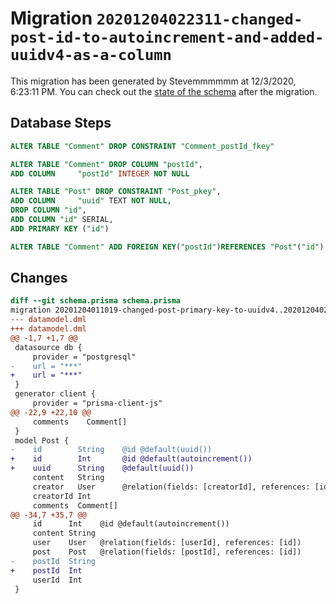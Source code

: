 # Migration `20201204022311-changed-post-id-to-autoincrement-and-added-uuidv4-as-a-column`

This migration has been generated by Stevemmmmmm at 12/3/2020, 6:23:11 PM.
You can check out the [state of the schema](./schema.prisma) after the migration.

## Database Steps

```sql
ALTER TABLE "Comment" DROP CONSTRAINT "Comment_postId_fkey"

ALTER TABLE "Comment" DROP COLUMN "postId",
ADD COLUMN     "postId" INTEGER NOT NULL

ALTER TABLE "Post" DROP CONSTRAINT "Post_pkey",
ADD COLUMN     "uuid" TEXT NOT NULL,
DROP COLUMN "id",
ADD COLUMN "id" SERIAL,
ADD PRIMARY KEY ("id")

ALTER TABLE "Comment" ADD FOREIGN KEY("postId")REFERENCES "Post"("id") ON DELETE CASCADE ON UPDATE CASCADE
```

## Changes

```diff
diff --git schema.prisma schema.prisma
migration 20201204011019-changed-post-primary-key-to-uuidv4..20201204022311-changed-post-id-to-autoincrement-and-added-uuidv4-as-a-column
--- datamodel.dml
+++ datamodel.dml
@@ -1,7 +1,7 @@
 datasource db {
     provider = "postgresql"
-    url = "***"
+    url = "***"
 }
 generator client {
     provider = "prisma-client-js"
@@ -22,9 +22,10 @@
     comments    Comment[]
 }
 model Post {
-    id        String    @id @default(uuid())
+    id        Int       @id @default(autoincrement())
+    uuid      String    @default(uuid())
     content   String
     creator   User      @relation(fields: [creatorId], references: [id])
     creatorId Int
     comments  Comment[]
@@ -34,7 +35,7 @@
     id      Int    @id @default(autoincrement())
     content String
     user    User   @relation(fields: [userId], references: [id])
     post    Post   @relation(fields: [postId], references: [id])
-    postId  String
+    postId  Int
     userId  Int
 }
```


